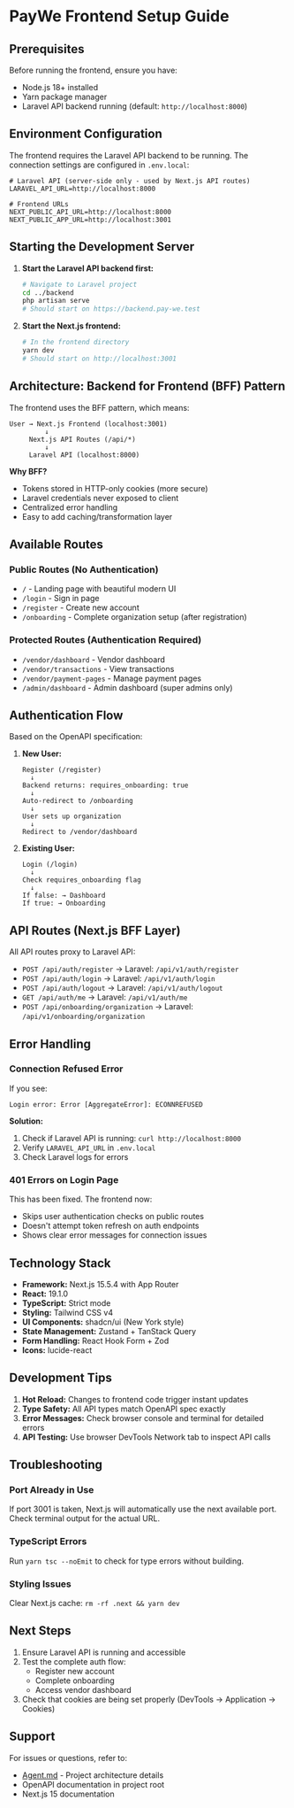 # PayWe Frontend Setup Guide

## Prerequisites

Before running the frontend, ensure you have:
- Node.js 18+ installed
- Yarn package manager
- Laravel API backend running (default: `http://localhost:8000`)

## Environment Configuration

The frontend requires the Laravel API backend to be running. The connection settings are configured in `.env.local`:

```env
# Laravel API (server-side only - used by Next.js API routes)
LARAVEL_API_URL=http://localhost:8000

# Frontend URLs
NEXT_PUBLIC_API_URL=http://localhost:8000
NEXT_PUBLIC_APP_URL=http://localhost:3001
```

## Starting the Development Server

1. **Start the Laravel API backend first:**
   ```bash
   # Navigate to Laravel project
   cd ../backend
   php artisan serve
   # Should start on https://backend.pay-we.test
   ```

2. **Start the Next.js frontend:**
   ```bash
   # In the frontend directory
   yarn dev
   # Should start on http://localhost:3001
   ```

## Architecture: Backend for Frontend (BFF) Pattern

The frontend uses the BFF pattern, which means:

```
User → Next.js Frontend (localhost:3001)
         ↓
     Next.js API Routes (/api/*)
         ↓
     Laravel API (localhost:8000)
```

**Why BFF?**
- Tokens stored in HTTP-only cookies (more secure)
- Laravel credentials never exposed to client
- Centralized error handling
- Easy to add caching/transformation layer

## Available Routes

### Public Routes (No Authentication)
- `/` - Landing page with beautiful modern UI
- `/login` - Sign in page
- `/register` - Create new account
- `/onboarding` - Complete organization setup (after registration)

### Protected Routes (Authentication Required)
- `/vendor/dashboard` - Vendor dashboard
- `/vendor/transactions` - View transactions
- `/vendor/payment-pages` - Manage payment pages
- `/admin/dashboard` - Admin dashboard (super admins only)

## Authentication Flow

Based on the OpenAPI specification:

1. **New User:**
   ```
   Register (/register)
     ↓
   Backend returns: requires_onboarding: true
     ↓
   Auto-redirect to /onboarding
     ↓
   User sets up organization
     ↓
   Redirect to /vendor/dashboard
   ```

2. **Existing User:**
   ```
   Login (/login)
     ↓
   Check requires_onboarding flag
     ↓
   If false: → Dashboard
   If true: → Onboarding
   ```

## API Routes (Next.js BFF Layer)

All API routes proxy to Laravel API:

- `POST /api/auth/register` → Laravel: `/api/v1/auth/register`
- `POST /api/auth/login` → Laravel: `/api/v1/auth/login`
- `POST /api/auth/logout` → Laravel: `/api/v1/auth/logout`
- `GET /api/auth/me` → Laravel: `/api/v1/auth/me`
- `POST /api/onboarding/organization` → Laravel: `/api/v1/onboarding/organization`

## Error Handling

### Connection Refused Error

If you see:
```
Login error: Error [AggregateError]: ECONNREFUSED
```

**Solution:**
1. Check if Laravel API is running: `curl http://localhost:8000`
2. Verify `LARAVEL_API_URL` in `.env.local`
3. Check Laravel logs for errors

### 401 Errors on Login Page

This has been fixed. The frontend now:
- Skips user authentication checks on public routes
- Doesn't attempt token refresh on auth endpoints
- Shows clear error messages for connection issues

## Technology Stack

- **Framework:** Next.js 15.5.4 with App Router
- **React:** 19.1.0
- **TypeScript:** Strict mode
- **Styling:** Tailwind CSS v4
- **UI Components:** shadcn/ui (New York style)
- **State Management:** Zustand + TanStack Query
- **Form Handling:** React Hook Form + Zod
- **Icons:** lucide-react

## Development Tips

1. **Hot Reload:** Changes to frontend code trigger instant updates
2. **Type Safety:** All API types match OpenAPI spec exactly
3. **Error Messages:** Check browser console and terminal for detailed errors
4. **API Testing:** Use browser DevTools Network tab to inspect API calls

## Troubleshooting

### Port Already in Use
If port 3001 is taken, Next.js will automatically use the next available port. Check terminal output for the actual URL.

### TypeScript Errors
Run `yarn tsc --noEmit` to check for type errors without building.

### Styling Issues
Clear Next.js cache: `rm -rf .next && yarn dev`

## Next Steps

1. Ensure Laravel API is running and accessible
2. Test the complete auth flow:
   - Register new account
   - Complete onboarding
   - Access vendor dashboard
3. Check that cookies are being set properly (DevTools → Application → Cookies)

## Support

For issues or questions, refer to:
- [Agent.md](./Agent.md) - Project architecture details
- OpenAPI documentation in project root
- Next.js 15 documentation

